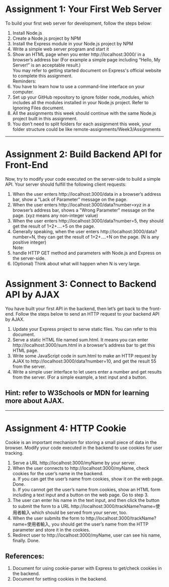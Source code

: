 # Assignment 1: Your First Web Server

To build your first web server for development, follow the steps below:

1. Install Node.js
2. Create a Node.js project by NPM
3. Install the Express module in your Node.js project by NPM
4. Write a simple web server program and start it
5. Show an HTML page when you enter http://localhost:3000/ in a browser’s address bar (For example a simple page including “Hello, My Server!” is an acceptable result.)  
   You may refer to getting started document on Express's official website to complete this assignment.  
   Reminders:
6. You have to learn how to use a command-line interface on your computer.
7. Set up your GitHub repository to ignore folder node_modules, which includes all the modules installed in your Node.js project. Refer to Ignoring Files document.
8. All the assignments this week should continue with the same Node.js project built in this assignment.
9. You don’t need to split folders for each assignment this week, your folder structure could be like remote-assignments/Week3/Assignments

---

# Assignment 2: Build Backend API for Front-End

Now, try to modify your code executed on the server-side to build a simple API. Your server should fulfill the following client requests:

1. When the user enters http://localhost:3000/data in a browser’s address bar, show a "Lack of Parameter" message on the page.
2. When the user enters http://localhost:3000/data?number=xyz in a browser’s address bar, shows a "Wrong Parameter" message on the page. (xyz means any non-integer value)
3. When the user enters http://localhost:3000/data?number=5, they should get the result of 1+2+....+5 on the page.
4. Generally speaking, when the user enters http://localhost:3000/data?number=N, they can get the result of 1+2+....+N on the page. (N is any positive integer)  
   Note:
5. handle HTTP GET method and parameters with Node.js and Express on the server-side.
6. (Optional) Think about what will happen when N is very large.

# Assignment 3: Connect to Backend API by AJAX

You have built your first API in the backend, then let’s get back to the front-end. Follow the steps below to send an HTTP request to your backend API by AJAX.

1. Update your Express project to serve static files. You can refer to this document.
2. Serve a static HTML file named sum.html. It means you can enter http://localhost:3000/sum.html in a browser’s address bar to get this HTML page.
3. Write some JavaScript code in sum.html to make an HTTP request by AJAX to http://localhost:3000/data?number=10, and get the result 55 from the server.
4. Write a simple user interface to let users enter a number and get results from the server. (For a simple example, a text input and a button.

## Hint: refer to W3Schools or MDN for learning more about AJAX.

---

# Assignment 4: HTTP Cookie

Cookie is an important mechanism for storing a small piece of data in the browser. Modify your code executed in the backend to use cookies for user tracking.

1. Serve a URL http://localhost:3000/myName by your server.
2. When the user connects to http://localhost:3000/myName, check cookies for the user’s name in the backend.  
   a. If you can get the user’s name from cookies, show it on the web page. Done.  
   b. If you cannot get the user’s name from cookies, show an HTML form including a text input and a button on the web page. Go to step 3.
3. The user can enter his name in the text input, and then click the button to submit the form to a URL http://localhost:3000/trackName?name=使用者輸入 which should be served from your server, too.
4. When the user submits the form to http://localhost:3000/trackName?name=使用者輸入, you should get the user’s name from the HTTP parameter and store it in the cookies.
5. Redirect user to http://localhost:3000/myName, user can see his name, finally. Done.

## References:

1. Document for using cookie-parser with Express to get/check cookies in the backend.
2. Document for setting cookies in the backend.
